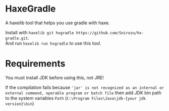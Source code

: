# HaxeGradle
A haxelib tool that helps you use gradle with haxe.

Install with `haxelib git hxgradle https://github.com/Snirozu/hx-gradle.git`. <br>
And run `haxelib run hxgradle` to use this tool.

# Requirements
You must install JDK before using this, not JRE!

If the compilation fails because `'jar' is not recognized as an internal or external command,
operable program or batch file` then add JDK bin path to the system variables `Path` (`C:\Program Files\Java\jdk-{your jdk version}\bin`)
